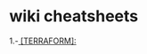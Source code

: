 # wiki cheatsheets


1.-[ [TERRAFORM]:](https://github.com/magnum31415/wiki/blob/main/terraform.md)

